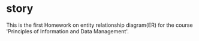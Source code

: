 # story
This is the first Homework on entity relationship diagram(ER) for the course 'Principles of Information and Data Management'.
